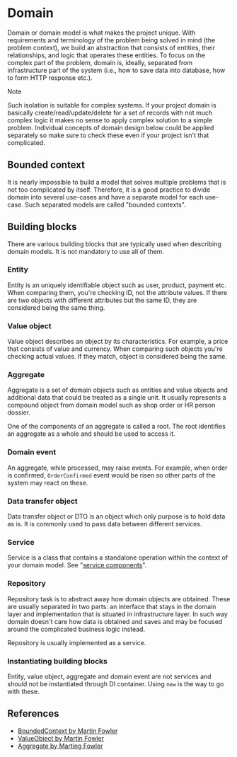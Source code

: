 # Domain

Domain or domain model is what makes the project unique. With requirements and terminology of the problem being solved
in mind (the problem context), we build an abstraction that consists of entities, their relationships, and logic that
operates these entities. To focus on the complex part of the problem, domain is, ideally, separated from
infrastructure part of the system (i.e., how to save data into database, how to form HTTP response etc.).

> [!NOTE]
> Such isolation is suitable for complex systems. If your project domain is basically create/read/update/delete
> for a set of records with not much complex logic it makes no sense to apply complex solution to a simple problem.
> Individual concepts of domain design below could be applied separately so make sure to check these even if your
> project isn't that complicated. 

## Bounded context

It is nearly impossible to build a model that solves multiple problems that is not too complicated by itself. Therefore,
it is a good practice to divide domain into several use-cases and have a separate model for each use-case.
Such separated models are called "bounded contexts".

## Building blocks

There are various building blocks that are typically used when describing domain models. It is not mandatory to use
all of them.

### Entity

Entity is an uniquely identifiable object such as user, product, payment etc. When comparing them, you're checking ID,
not the attribute values. If there are two objects with different attributes but the same ID, they are considered
being the same thing.

### Value object

Value object describes an object by its characteristics. For example, a price that consists of value and currency. When
comparing such objects you're checking actual values. If they match, object is considered being the same.

### Aggregate

Aggregate is a set of domain objects such as entities and value objects and additional data that could be treated as
a single unit. It usually represents a compound object from domain model such as shop order or HR person dossier.

One of the components of an aggregate is called a root. The root identifies an aggregate as a whole and should be used
to access it.

### Domain event

An aggregate, while processed, may raise events. For example, when order is confirmed, `OrderConfirmed` event would
be risen so other parts of the system may react on these.

### Data transfer object

Data transfer object or DTO is an object which only purpose is to hold data as is. It is commonly used to pass data
between different services.

### Service

Service is a class that contains a standalone operation within the context of your domain model. See "[service 
components](service.md)".

### Repository

Repository task is to abstract away how domain objects are obtained. These are usually separated in two parts: an interface
that stays in the domain layer and implementation that is situated in infrastructure layer. In such way domain doesn't
care how data is obtained and saves and may be focused around the complicated business logic instead.

Repository is usually implemented as a service.

### Instantiating building blocks

Entity, value object, aggregate and domain event are not services and should not be instantiated through DI container.
Using `new` is the way to go with these.

## References

- [BoundedContext by Martin Fowler](https://martinfowler.com/bliki/BoundedContext.html)
- [ValueObject by Martin Fowler](https://martinfowler.com/bliki/ValueObject.html)
- [Aggregate by Marting Fowler](https://martinfowler.com/bliki/DDD_Aggregate.html)

